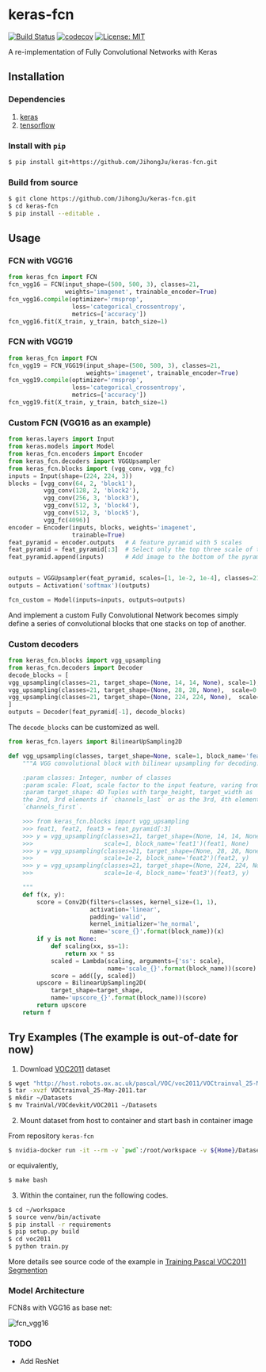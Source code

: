 # keras-fcn

[![Build Status](https://travis-ci.org/JihongJu/keras-fcn.svg?branch=master)](https://travis-ci.org/JihongJu/keras-fcn) [![codecov](https://codecov.io/gh/jihongju/keras-fcn/branch/master/graph/badge.svg)](https://codecov.io/gh/jihongju/keras-fcn)
[![License: MIT](https://img.shields.io/badge/License-MIT-yellow.svg)](https://opensource.org/licenses/MIT)

A re-implementation of Fully Convolutional Networks with Keras

## Installation

### Dependencies


1. [keras](https://keras.io/#installation)
2. [tensorflow](https://www.tensorflow.org/install/)


### Install with `pip`

```bash
$ pip install git+https://github.com/JihongJu/keras-fcn.git
```


### Build from source

```bash
$ git clone https://github.com/JihongJu/keras-fcn.git
$ cd keras-fcn
$ pip install --editable .
```

## Usage

### FCN with VGG16

```python
from keras_fcn import FCN
fcn_vgg16 = FCN(input_shape=(500, 500, 3), classes=21,  
                weights='imagenet', trainable_encoder=True)
fcn_vgg16.compile(optimizer='rmsprop',
                  loss='categorical_crossentropy',
                  metrics=['accuracy'])
fcn_vgg16.fit(X_train, y_train, batch_size=1)
```

### FCN with VGG19

```python
from keras_fcn import FCN
fcn_vgg19 = FCN_VGG19(input_shape=(500, 500, 3), classes=21,  
                      weights='imagenet', trainable_encoder=True)
fcn_vgg19.compile(optimizer='rmsprop',
                  loss='categorical_crossentropy',
                  metrics=['accuracy'])
fcn_vgg19.fit(X_train, y_train, batch_size=1)
```

### Custom FCN (VGG16 as an example)

```python
from keras.layers import Input
from keras.models import Model
from keras_fcn.encoders import Encoder
from keras_fcn.decoders import VGGUpsampler
from keras_fcn.blocks import (vgg_conv, vgg_fc)
inputs = Input(shape=(224, 224, 3))
blocks = [vgg_conv(64, 2, 'block1'),
          vgg_conv(128, 2, 'block2'),
          vgg_conv(256, 3, 'block3'),
          vgg_conv(512, 3, 'block4'),
          vgg_conv(512, 3, 'block5'),
          vgg_fc(4096)]
encoder = Encoder(inputs, blocks, weights='imagenet',
                  trainable=True)
feat_pyramid = encoder.outputs   # A feature pyramid with 5 scales
feat_pyramid = feat_pyramid[:3]  # Select only the top three scale of the pyramid
feat_pyramid.append(inputs)      # Add image to the bottom of the pyramid


outputs = VGGUpsampler(feat_pyramid, scales=[1, 1e-2, 1e-4], classes=21)
outputs = Activation('softmax')(outputs)

fcn_custom = Model(inputs=inputs, outputs=outputs)
```

And implement a custom Fully Convolutional Network becomes simply define a series of convolutional blocks that one stacks on top of another.

### Custom decoders

```python
from keras_fcn.blocks import vgg_upsampling
from keras_fcn.decoders import Decoder
decode_blocks = [
vgg_upsampling(classes=21, target_shape=(None, 14, 14, None), scale=1),            
vgg_upsampling(classes=21, target_shape=(None, 28, 28, None),  scale=0.01),
vgg_upsampling(classes=21, target_shape=(None, 224, 224, None),  scale=0.0001)
]
outputs = Decoder(feat_pyramid[-1], decode_blocks)

```

The `decode_blocks` can be customized as well.

```python
from keras_fcn.layers import BilinearUpSampling2D

def vgg_upsampling(classes, target_shape=None, scale=1, block_name='featx'):
    """A VGG convolutional block with bilinear upsampling for decoding.

    :param classes: Integer, number of classes
    :param scale: Float, scale factor to the input feature, varing from 0 to 1
    :param target_shape: 4D Tuples with targe_height, target_width as
    the 2nd, 3rd elements if `channels_last` or as the 3rd, 4th elements if
    `channels_first`.

    >>> from keras_fcn.blocks import vgg_upsampling
    >>> feat1, feat2, feat3 = feat_pyramid[:3]
    >>> y = vgg_upsampling(classes=21, target_shape=(None, 14, 14, None),
    >>>                    scale=1, block_name='feat1')(feat1, None)
    >>> y = vgg_upsampling(classes=21, target_shape=(None, 28, 28, None),
    >>>                    scale=1e-2, block_name='feat2')(feat2, y)
    >>> y = vgg_upsampling(classes=21, target_shape=(None, 224, 224, None),
    >>>                    scale=1e-4, block_name='feat3')(feat3, y)

    """
    def f(x, y):
        score = Conv2D(filters=classes, kernel_size=(1, 1),
                       activation='linear',
                       padding='valid',
                       kernel_initializer='he_normal',
                       name='score_{}'.format(block_name))(x)
        if y is not None:
            def scaling(xx, ss=1):
                return xx * ss
            scaled = Lambda(scaling, arguments={'ss': scale},
                            name='scale_{}'.format(block_name))(score)
            score = add([y, scaled])
        upscore = BilinearUpSampling2D(
            target_shape=target_shape,
            name='upscore_{}'.format(block_name))(score)
        return upscore
    return f


```

## Try Examples (The example is out-of-date for now)

1. Download [VOC2011](http://host.robots.ox.ac.uk/pascal/VOC/voc2011/) dataset

```bash
$ wget "http://host.robots.ox.ac.uk/pascal/VOC/voc2011/VOCtrainval_25-May-2011.tar"
$ tar -xvzf VOCtrainval_25-May-2011.tar
$ mkdir ~/Datasets
$ mv TrainVal/VOCdevkit/VOC2011 ~/Datasets
```

2. Mount dataset from host to container and start bash in container image

From repository `keras-fcn`

```bash
$ nvidia-docker run -it --rm -v `pwd`:/root/workspace -v ${Home}/Datasets/:/root/workspace/data jihong/keras-gpu bash
```

or equivalently,
```bash
$ make bash
```

3. Within the container, run the following codes.

```bash
$ cd ~/workspace
$ source venv/bin/activate
$ pip install -r requirements
$ pip setup.py build
$ cd voc2011
$ python train.py
```

More details see source code of the example in [Training Pascal VOC2011 Segmention](https://github.com/JihongJu/keras-fcn/blob/master/voc2011/train.py)


### Model Architecture

FCN8s with VGG16 as base net:

![fcn_vgg16](fcn_vgg16.png)


### TODO

 - Add ResNet
